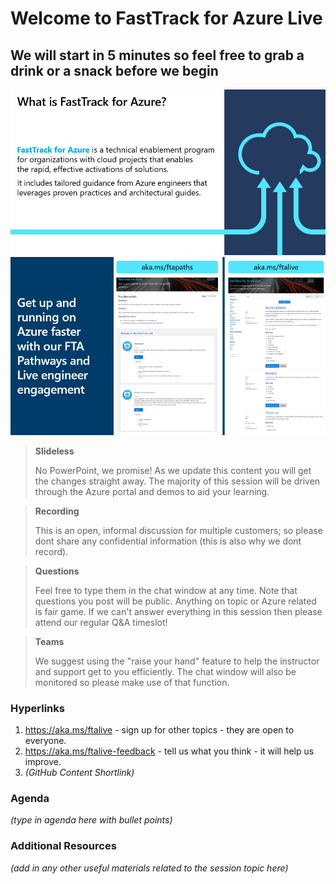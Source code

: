 # Welcome to FastTrack for Azure Live

## We will start in 5 minutes so feel free to grab a drink or a snack before we begin



![fta](/images/fta.png)
![fta](/images/paths.png)



> **Slideless** 
> 
> No PowerPoint, we promise! As we update this content you will get the changes straight away. The majority of this session will be driven through the Azure portal and demos to aid your learning.

> **Recording** 
> 
> This is an open, informal discussion for multiple customers; so please dont share any confidential information (this is also why we dont record).

> **Questions** 
> 
> Feel free to type them in the chat window at any time. Note that questions you post will be public. Anything on topic or Azure related is fair game. If we can't answer everything in this session then please attend our regular Q&A timeslot!

> **Teams** 
> 
> We suggest using the "raise your hand" feature to help the instructor and support get to you efficiently. The chat window will also be monitored so please make use of that function.


### Hyperlinks
1. https://aka.ms/ftalive - sign up for other topics - they are open to everyone.
2. https://aka.ms/ftalive-feedback - tell us what you think - it will help us improve.
3. *(GitHub Content Shortlink)*



### Agenda
*(type in agenda here with bullet points)*

### Additional Resources
*(add in any other useful materials related to the session topic here)*
